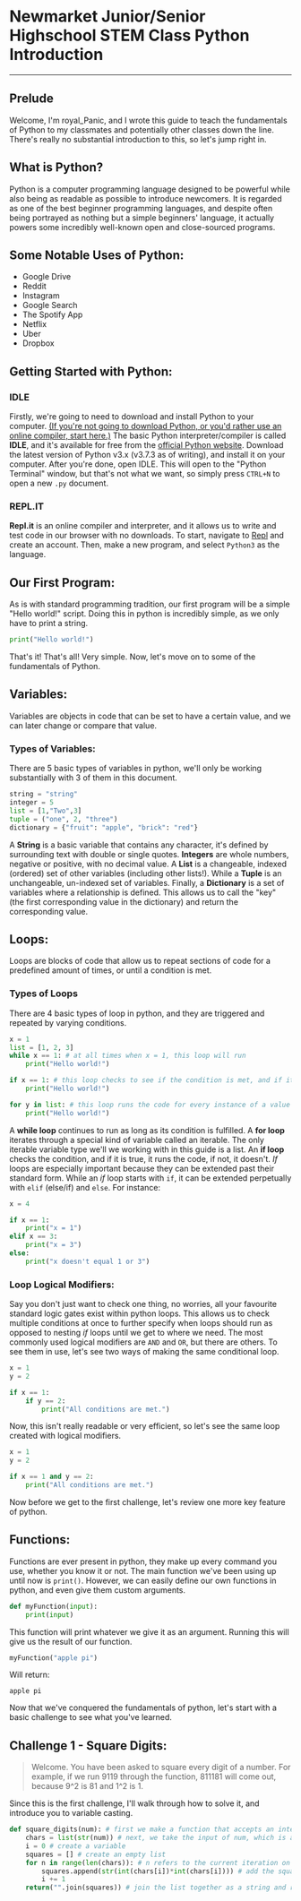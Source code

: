 # Newmarket Junior/Senior Highschool STEM Class Python Introduction
---
## Prelude
Welcome, I'm royal_Panic, and I wrote this guide to teach the fundamentals of Python to my classmates and potentially other classes down the line. There's really no substantial introduction to this, so let's jump right in.

## What is Python?
Python is a computer programming language designed to be powerful while also being as readable as possible to introduce newcomers. It is regarded as one of the best beginner programming languages, and despite often being portrayed as nothing but a simple beginners' language, it actually powers some incredibly well-known open and close-sourced programs.

## Some Notable Uses of Python:
* Google Drive
* Reddit
* Instagram
* Google Search
* The Spotify App
* Netflix
* Uber
* Dropbox

## Getting Started with Python:
### IDLE
Firstly, we're going to need to download and install Python to your computer. [(If you're not going to download Python, or you'd rather use an online compiler, start here.)](#replit) The basic Python interpreter/compiler is called **IDLE**, and it's available for free from the [official Python website](https://www.python.org/downloads/). Download the latest version of Python v3.x (v3.7.3 as of writing), and install it on your computer. After you're done, open IDLE. This will open to the "Python Terminal" window, but that's not what we want, so simply press `CTRL+N` to open a new `.py` document.

### REPL.IT
**Repl.it** is an online compiler and interpreter, and it allows us to write and test code in our browser with no downloads. To start, navigate to [Repl](https://repl.it/) and create an account. Then, make a new program, and select `Python3` as the language.

## Our First Program:
As is with standard programming tradition, our first program will be a simple "Hello world!" script. Doing this in python is incredibly simple, as we only have to print a string.

```python
print("Hello world!")
```
That's it! That's all! Very simple. Now, let's move on to some of the fundamentals of Python.

## Variables:
Variables are objects in code that can be set to have a certain value, and we can later change or compare that value.

### Types of Variables:
There are 5 basic types of variables in python, we'll only be working substantially with 3 of them in this document.

```python
string = "string"
integer = 5
list = [1,"Two",3]
tuple = ("one", 2, "three")
dictionary = {"fruit": "apple", "brick": "red"}
```
A **String** is a basic variable that contains any character, it's defined by surrounding text with double or single quotes. **Integers** are whole numbers, negative or positive, with no decimal value. A **List** is a changeable, indexed (ordered) set of other variables (including other lists!). While a **Tuple** is an unchangeable, un-indexed set of variables. Finally, a **Dictionary** is a set of variables where a relationship is defined. This allows us to call the "key" (the first corresponding value in the dictionary) and return the corresponding value.

## Loops:
Loops are blocks of code that allow us to repeat sections of code for a predefined amount of times, or until a condition is met.

### Types of Loops
There are 4 basic types of loop in python, and they are triggered and repeated by varying conditions.

```python
x = 1
list = [1, 2, 3]
while x == 1: # at all times when x = 1, this loop will run
    print("Hello world!")

if x == 1: # this loop checks to see if the condition is met, and if it is, it runs
    print("Hello world!")

for y in list: # this loop runs the code for every instance of a value in an iterable
    print("Hello world!")
```

A **while loop** continues to run as long as its condition is fulfilled. A **for loop** iterates through a special kind of variable called an iterable. The only iterable variable type we'll we working with in this guide is a list. An **if loop** checks the condition, and if it is true, it runs the code, if not, it doesn't. *If* loops are especially important because they can be extended past their standard form. While an *if* loop starts with `if`, it can be extended perpetually with `elif` (else/if) and `else`. For instance:

```python
x = 4

if x == 1:
    print("x = 1")
elif x == 3:
    print("x = 3")
else:
    print("x doesn't equal 1 or 3")
```

### Loop Logical Modifiers:
Say you don't just want to check one thing, no worries, all your favourite standard logic gates exist within python loops. This allows us to check multiple conditions at once to further specify when loops should run as opposed to nesting *if* loops until we get to where we need. The most commonly used logical modifiers are `AND` and `OR`, but there are others. To see them in use, let's see two ways of making the same conditional loop.

```python
x = 1
y = 2

if x == 1:
    if y == 2:
        print("All conditions are met.")
```

Now, this isn't really readable or very efficient, so let's see the same loop created with logical modifiers.

```python
x = 1
y = 2

if x == 1 and y == 2:
    print("All conditions are met.")
```

Now before we get to the first challenge, let's review one more key feature of python.

## Functions:
Functions are ever present in python, they make up every command you use, whether you know it or not. The main function we've been using up until now is `print()`. However, we can easily define our own functions in python, and even give them custom arguments.

```python
def myFunction(input):
    print(input)
```

This function will print whatever we give it as an argument. Running this will give us the result of our function.

```python
myFunction("apple pi")
```

Will return:

```
apple pi
```

Now that we've conquered the fundamentals of python, let's start with a basic challenge to see what you've learned.

## Challenge 1 - Square Digits:
>Welcome. You have been asked to square every digit of a number. For example, if we run 9119 through the function, 811181 will come out, because 9^2 is 81 and 1^2 is 1.

Since this is the first challenge, I'll walk through how to solve it, and introduce you to variable casting.

```python
def square_digits(num): # first we make a function that accepts an integer as a input
    chars = list(str(num)) # next, we take the input of num, which is a integer, and we cast it (change it) to a string with str(). we then cast it again to a list, which will generate a list of the characters in the string
    i = 0 # create a variable
    squares = [] # create an empty list
    for n in range(len(chars)): # n refers to the current iteration on the list. it repeats that for the length of the chars list
        squares.append(str(int(chars[i])*int(chars[i]))) # add the square of the number to the empty list
        i += 1
    return("".join(squares)) # join the list together as a string and return it as the result of the function
```
